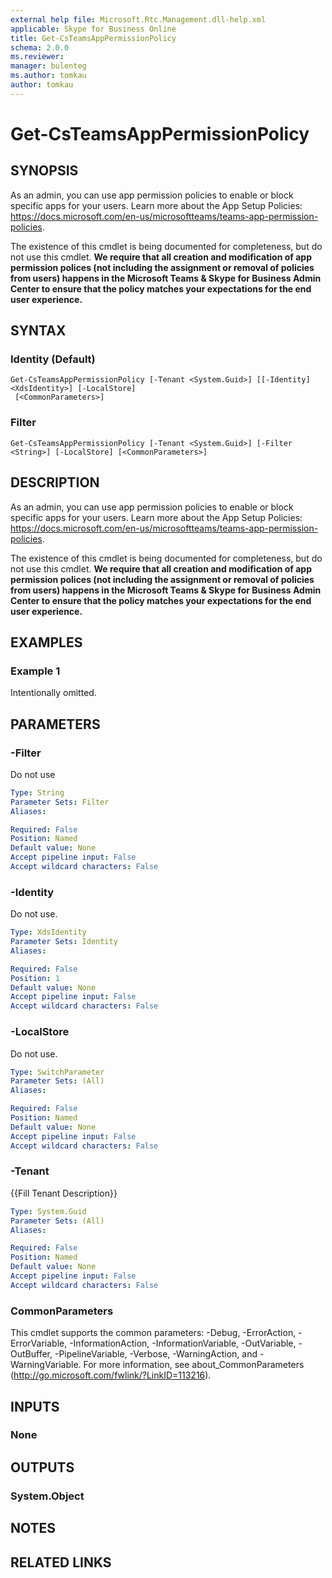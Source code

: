 ```yaml
---
external help file: Microsoft.Rtc.Management.dll-help.xml
applicable: Skype for Business Online
title: Get-CsTeamsAppPermissionPolicy
schema: 2.0.0
ms.reviewer:
manager: bulenteg
ms.author: tomkau
author: tomkau
---
```


# Get-CsTeamsAppPermissionPolicy

## SYNOPSIS

As an admin, you can use app permission policies to enable or block specific apps for your users.  Learn more about the App Setup Policies: https://docs.microsoft.com/en-us/microsoftteams/teams-app-permission-policies.

The existence of this cmdlet is being documented for completeness, but do not use this cmdlet.  **We require that all creation and modification of app permission polices (not including the assignment or removal of policies from users) happens in the Microsoft Teams & Skype for Business Admin Center to ensure that the policy matches your expectations for the end user experience.**

## SYNTAX

### Identity (Default)
```
Get-CsTeamsAppPermissionPolicy [-Tenant <System.Guid>] [[-Identity] <XdsIdentity>] [-LocalStore]
 [<CommonParameters>]
```

### Filter
```
Get-CsTeamsAppPermissionPolicy [-Tenant <System.Guid>] [-Filter <String>] [-LocalStore] [<CommonParameters>]
```

## DESCRIPTION
As an admin, you can use app permission policies to enable or block specific apps for your users.  Learn more about the App Setup Policies: https://docs.microsoft.com/en-us/microsoftteams/teams-app-permission-policies.

The existence of this cmdlet is being documented for completeness, but do not use this cmdlet.  **We require that all creation and modification of app permission polices (not including the assignment or removal of policies from users) happens in the Microsoft Teams & Skype for Business Admin Center to ensure that the policy matches your expectations for the end user experience.**


## EXAMPLES

### Example 1
Intentionally omitted.

## PARAMETERS

### -Filter
Do not use

```yaml
Type: String
Parameter Sets: Filter
Aliases:

Required: False
Position: Named
Default value: None
Accept pipeline input: False
Accept wildcard characters: False
```

### -Identity
Do not use.

```yaml
Type: XdsIdentity
Parameter Sets: Identity
Aliases:

Required: False
Position: 1
Default value: None
Accept pipeline input: False
Accept wildcard characters: False
```

### -LocalStore
Do not use.

```yaml
Type: SwitchParameter
Parameter Sets: (All)
Aliases:

Required: False
Position: Named
Default value: None
Accept pipeline input: False
Accept wildcard characters: False
```

### -Tenant
{{Fill Tenant Description}}

```yaml
Type: System.Guid
Parameter Sets: (All)
Aliases:

Required: False
Position: Named
Default value: None
Accept pipeline input: False
Accept wildcard characters: False
```

### CommonParameters
This cmdlet supports the common parameters: -Debug, -ErrorAction, -ErrorVariable, -InformationAction, -InformationVariable, -OutVariable, -OutBuffer, -PipelineVariable, -Verbose, -WarningAction, and -WarningVariable.
For more information, see about_CommonParameters (http://go.microsoft.com/fwlink/?LinkID=113216).

## INPUTS

### None


## OUTPUTS

### System.Object

## NOTES

## RELATED LINKS
